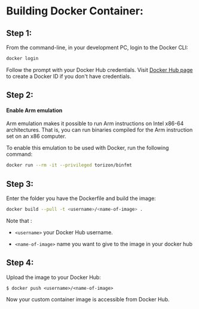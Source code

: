 # Building Docker Container:

## Step 1:

From the command-line, in your development PC, login to the Docker CLI:

```bash
docker login
```

Follow the prompt with your Docker Hub credentials. Visit [Docker Hub page](https://hub.docker.com/) to create a Docker ID if you don't have credentials.

## Step 2:

#### Enable Arm emulation

Arm emulation makes it possible to run Arm instructions on Intel x86-64 architectures. That is, you can run binaries compiled for the Arm instruction set on an x86 computer.

To enable this emulation to be used with Docker, run the following command:

```bash
docker run --rm -it --privileged torizon/binfmt
```

## Step 3:

Enter the  folder you have the Dockerfile and build the image:

```bash
docker build --pull -t <username>/<name-of-image> .
```

Note that :

- `<username>` your Docker Hub username.

- `<name-of-image>`  name you want to give to the image in your docker hub

## Step 4:

Upload the image to your Docker Hub:

```
$ docker push <username>/<name-of-image>
```

Now your custom container image is accessible from Docker Hub.
